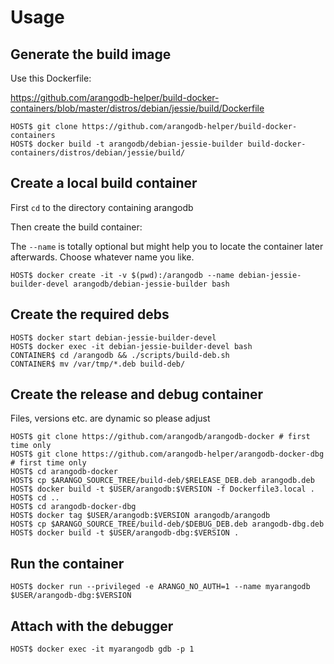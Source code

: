 # Usage

## Generate the build image

Use this Dockerfile:

https://github.com/arangodb-helper/build-docker-containers/blob/master/distros/debian/jessie/build/Dockerfile

```
HOST$ git clone https://github.com/arangodb-helper/build-docker-containers
HOST$ docker build -t arangodb/debian-jessie-builder build-docker-containers/distros/debian/jessie/build/
```

## Create a local build container

First `cd` to the directory containing arangodb

Then create the build container:

The `--name` is totally optional but might help you to locate the container later afterwards.
Choose whatever name you like.

```
HOST$ docker create -it -v $(pwd):/arangodb --name debian-jessie-builder-devel arangodb/debian-jessie-builder bash
```

## Create the required debs

```
HOST$ docker start debian-jessie-builder-devel
HOST$ docker exec -it debian-jessie-builder-devel bash
CONTAINER$ cd /arangodb && ./scripts/build-deb.sh
CONTAINER$ mv /var/tmp/*.deb build-deb/
```

## Create the release and debug container

Files, versions etc. are dynamic so please adjust

```
HOST$ git clone https://github.com/arangodb/arangodb-docker # first time only
HOST$ git clone https://github.com/arangodb-helper/arangodb-docker-dbg # first time only
HOST$ cd arangodb-docker
HOST$ cp $ARANGO_SOURCE_TREE/build-deb/$RELEASE_DEB.deb arangodb.deb
HOST$ docker build -t $USER/arangodb:$VERSION -f Dockerfile3.local .
HOST$ cd ..
HOST$ cd arangodb-docker-dbg
HOST$ docker tag $USER/arangodb:$VERSION arangodb/arangodb
HOST$ cp $ARANGO_SOURCE_TREE/build-deb/$DEBUG_DEB.deb arangodb-dbg.deb
HOST$ docker build -t $USER/arangodb-dbg:$VERSION .
```

## Run the container

```
HOST$ docker run --privileged -e ARANGO_NO_AUTH=1 --name myarangodb $USER/arangodb-dbg:$VERSION
```

## Attach with the debugger

```
HOST$ docker exec -it myarangodb gdb -p 1
```
